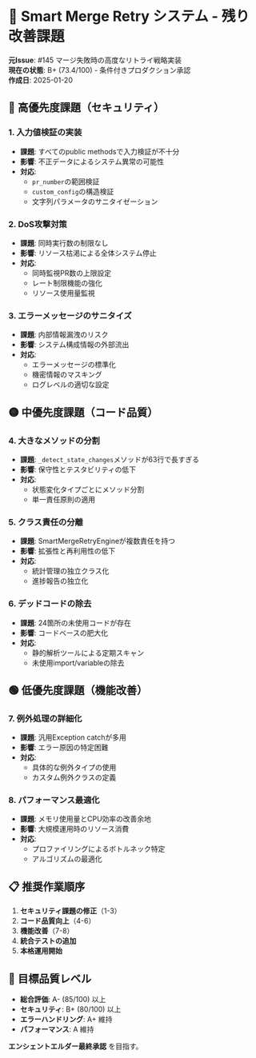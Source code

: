 # 🚨 Smart Merge Retry システム - 残り改善課題

**元Issue**: #145 マージ失敗時の高度なリトライ戦略実装  
**現在の状態**: B+ (73.4/100) - 条件付きプロダクション承認  
**作成日**: 2025-01-20

## 🔴 高優先度課題（セキュリティ）

### 1. 入力値検証の実装
- **課題**: すべてのpublic methodsで入力検証が不十分
- **影響**: 不正データによるシステム異常の可能性
- **対応**: 
  - `pr_number`の範囲検証
  - `custom_config`の構造検証
  - 文字列パラメータのサニタイゼーション

### 2. DoS攻撃対策
- **課題**: 同時実行数の制限なし
- **影響**: リソース枯渇による全体システム停止
- **対応**:
  - 同時監視PR数の上限設定
  - レート制限機能の強化
  - リソース使用量監視

### 3. エラーメッセージのサニタイズ
- **課題**: 内部情報漏洩のリスク
- **影響**: システム構成情報の外部流出
- **対応**:
  - エラーメッセージの標準化
  - 機密情報のマスキング
  - ログレベルの適切な設定

## 🟡 中優先度課題（コード品質）

### 4. 大きなメソッドの分割
- **課題**: `_detect_state_changes`メソッドが63行で長すぎる
- **影響**: 保守性とテスタビリティの低下
- **対応**:
  - 状態変化タイプごとにメソッド分割
  - 単一責任原則の適用

### 5. クラス責任の分離
- **課題**: SmartMergeRetryEngineが複数責任を持つ
- **影響**: 拡張性と再利用性の低下
- **対応**:
  - 統計管理の独立クラス化
  - 進捗報告の独立化

### 6. デッドコードの除去
- **課題**: 24箇所の未使用コードが存在
- **影響**: コードベースの肥大化
- **対応**:
  - 静的解析ツールによる定期スキャン
  - 未使用import/variableの除去

## 🟢 低優先度課題（機能改善）

### 7. 例外処理の詳細化
- **課題**: 汎用Exception catchが多用
- **影響**: エラー原因の特定困難
- **対応**:
  - 具体的な例外タイプの使用
  - カスタム例外クラスの定義

### 8. パフォーマンス最適化
- **課題**: メモリ使用量とCPU効率の改善余地
- **影響**: 大規模運用時のリソース消費
- **対応**:
  - プロファイリングによるボトルネック特定
  - アルゴリズムの最適化

## 📋 推奨作業順序

1. **セキュリティ課題の修正**（1-3）
2. **コード品質向上**（4-6）  
3. **機能改善**（7-8）
4. **統合テストの追加**
5. **本格運用開始**

## 🎯 目標品質レベル

- **総合評価**: A- (85/100) 以上
- **セキュリティ**: B+ (80/100) 以上
- **エラーハンドリング**: A+ 維持
- **パフォーマンス**: A 維持

**エンシェントエルダー最終承認** を目指す。